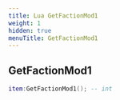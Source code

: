 ```yaml
---
title: Lua GetFactionMod1
weight: 1
hidden: true
menuTitle: GetFactionMod1
---
```

## GetFactionMod1
```lua
item:GetFactionMod1(); -- int
```